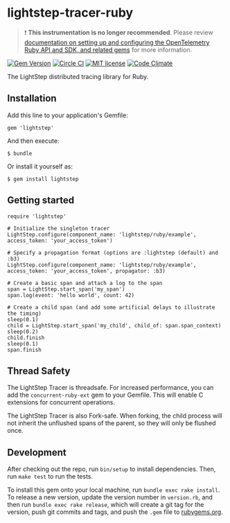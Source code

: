 # lightstep-tracer-ruby

> ❗ **This instrumentation is no longer recommended**. Please review [documentation on setting up and configuring the OpenTelemetry Ruby API and SDK, and related gems](https://github.com/open-telemetry/opentelemetry-ruby) for more information.

[![Gem Version](https://badge.fury.io/rb/lightstep.svg)](https://badge.fury.io/rb/lightstep) [![Circle CI](https://circleci.com/gh/lightstep/lightstep-tracer-ruby.svg?style=shield)](https://circleci.com/gh/lightstep/lightstep-tracer-ruby) [![MIT license](http://img.shields.io/badge/license-MIT-blue.svg)](http://opensource.org/licenses/MIT) [![Code Climate](https://codeclimate.com/github/lightstep/lightstep-tracer-ruby/badges/gpa.svg)](https://codeclimate.com/github/lightstep/lightstep-tracer-ruby)

The LightStep distributed tracing library for Ruby.

## Installation

Add this line to your application's Gemfile:

    gem 'lightstep'


And then execute:

    $ bundle

Or install it yourself as:

    $ gem install lightstep


## Getting started

    require 'lightstep'

    # Initialize the singleton tracer
    LightStep.configure(component_name: 'lightstep/ruby/example', access_token: 'your_access_token')

    # Specify a propagation format (options are :lightstep (default) and :b3)
    LightStep.configure(component_name: 'lightstep/ruby/example', access_token: 'your_access_token', propagator: :b3)

    # Create a basic span and attach a log to the span
    span = LightStep.start_span('my_span')
    span.log(event: 'hello world', count: 42)

    # Create a child span (and add some artificial delays to illustrate the timing)
    sleep(0.1)
    child = LightStep.start_span('my_child', child_of: span.span_context)
    sleep(0.2)
    child.finish
    sleep(0.1)
    span.finish

## Thread Safety

The LightStep Tracer is threadsafe. For increased performance, you can add the
`concurrent-ruby-ext` gem to your Gemfile. This will enable C extensions for
concurrent operations.

The LightStep Tracer is also Fork-safe. When forking, the child process will
not inherit the unflushed spans of the parent, so they will only be flushed
once.

## Development

After checking out the repo, run `bin/setup` to install dependencies. Then, run `make test` to run the tests.

To install this gem onto your local machine, run `bundle exec rake install`. To release a new version, update the version number in `version.rb`, and then run `bundle exec rake release`, which will create a git tag for the version, push git commits and tags, and push the `.gem` file to [rubygems.org](https://rubygems.org).
